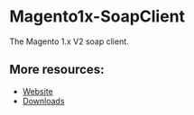 # Magento1x-SoapClient
The Magento 1.x V2  soap client.

## More resources:

* [Website](https://github.com/netwolf103/Magento1x-SoapClient)
* [Downloads](https://github.com/netwolf103/Magento1x-SoapClient)
